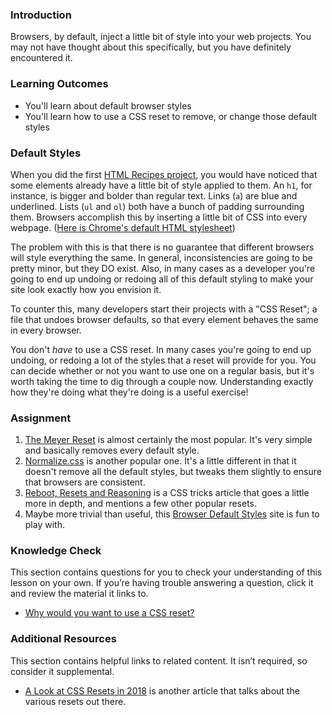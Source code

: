### Introduction

Browsers, by default, inject a little bit of style into your web projects. You may not have thought about this specifically, but you  have definitely encountered it.

### Learning Outcomes

-   You'll learn about default browser styles
-   You'll learn how to use a CSS reset to remove, or change those default styles

### Default Styles

When you did the first [HTML Recipes project](https://www.theodinproject.com/lessons/foundations-recipes), you would have noticed that some elements already have a little bit of style applied to them. An `h1`, for instance, is bigger and bolder than regular text. Links (`a`) are blue and underlined. Lists (`ul` and `ol`) both have a bunch of padding surrounding them. Browsers accomplish this by inserting a little bit of CSS into every webpage. ([Here is Chrome's default HTML stylesheet](https://chromium.googlesource.com/chromium/blink/+/refs/heads/main/Source/core/css/html.css))

The problem with this is that there is no guarantee that different browsers will style everything the same. In general, inconsistencies are going to be pretty minor, but they DO exist. Also, in many cases as a developer you're going to end up undoing or redoing all of this default styling to make your site look exactly how you envision it.

To counter this, many developers start their projects with a "CSS Reset"; a file that undoes browser defaults, so that every element behaves the same in every browser.

You don't _have_ to use a CSS reset. In many cases you're going to end up undoing, or redoing a lot of the styles that a reset will provide for you. You can decide whether or not you want to use one on a regular basis, but it's worth taking the time to dig through a couple now. Understanding exactly how they're doing what they're doing is a useful exercise!

### Assignment

<div class="lesson-content__panel" markdown="1">

1.  [The Meyer Reset](https://meyerweb.com/eric/tools/css/reset/) is almost certainly the most popular. It's very simple and basically removes every default style.
2.  [Normalize.css](http://nicolasgallagher.com/about-normalize-css/) is another popular one. It's a little different in that it doesn't remove all the default styles, but tweaks them slightly to ensure that browsers are consistent.
3.  [Reboot, Resets and Reasoning](https://css-tricks.com/reboot-resets-reasoning/) is a CSS tricks article that goes a little more in depth, and mentions a few other popular resets.
4.  Maybe more trivial than useful, this [Browser Default Styles](https://browserdefaultstyles.com/) site is fun to play with.

</div>

### Knowledge Check

This section contains questions for you to check your understanding of this lesson on your own. If you’re having trouble answering a question, click it and review the material it links to.

-   [Why would you want to use a CSS reset?](#default-styles)

### Additional Resources

This section contains helpful links to related content. It isn’t required, so consider it supplemental.

-   [A Look at CSS Resets in 2018](https://bitsofco.de/a-look-at-css-resets-in-2018/) is another article that talks about the various resets out there.
